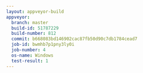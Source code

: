 ```yaml
---
layout: appveyor-build
appveyor:
  branch: master
  build-id: 51787229
  build-number: 812
  commit: b668083bd146902cac87fb50d90c7db1784cead7
  job-id: bwmhb7p1pny3ly0i
  job-number: 4
  os-name: Windows
  test-result: 1
---
```

